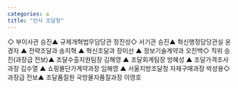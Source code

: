 ```yaml
---
categories: a
title: "인사 조달청"
---
```

◇ 부이사관 승진▲ 규제개혁법무담당관 정진성◇ 서기관 승진▲ 혁신행정담당관실 윤경자 ▲ 전략조달과 송지혁 ▲ 혁신조달과 장미선 ▲ 정보기술계약과 오진백◇ 직위 승진(과장급 전보)▲ 조달수출지원팀장 김해영 ▲ 조달회계팀장 방혜성 ▲ 조달가격조사과장 김수열 ▲ 쇼핑몰단가계약과장 임해영 ▲ 서울지방조달청 자재구매과장 박성용◇ 과장급 전보▲ 조달품질원 국방물자품질과장 이영호